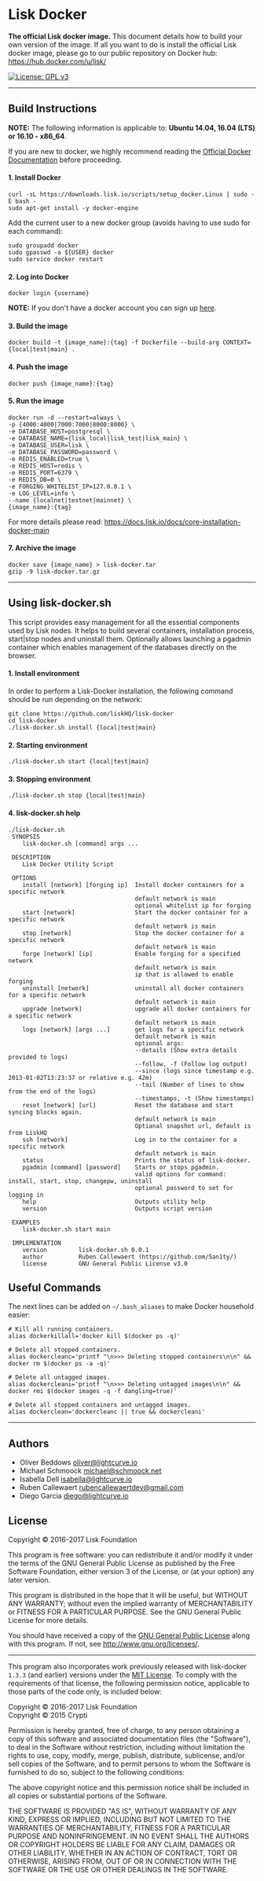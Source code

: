 # Lisk Docker

**The official Lisk docker image.** This document details how to build your own version of the image. If all you want to do is install the official Lisk docker image, please go to our public repository on Docker hub: https://hub.docker.com/u/lisk/

[![License: GPL v3](https://img.shields.io/badge/License-GPL%20v3-blue.svg)](http://www.gnu.org/licenses/gpl-3.0)

***

## Build Instructions

**NOTE:** The following information is applicable to: **Ubuntu 14.04, 16.04 (LTS) or 16.10 - x86_64**.

If you are new to docker, we highly recommend reading the [Official Docker Documentation](https://docs.docker.com/) before proceeding.

#### 1. Install Docker

```
curl -sL https://downloads.lisk.io/scripts/setup_docker.Linux | sudo -E bash -
sudo apt-get install -y docker-engine
```

Add the current user to a new docker group (avoids having to use sudo for each command):

```
sudo groupadd docker
sudo gpasswd -a ${USER} docker
sudo service docker restart
```

#### 2. Log into Docker

```
docker login {username}
```

**NOTE:** If you don't have a docker account you can sign up [here](https://hub.docker.com/).

#### 3. Build the image

```
docker build -t {image_name}:{tag} -f Dockerfile --build-arg CONTEXT={local|test|main} .
```

#### 4. Push the image

```
docker push {image_name}:{tag}
```

#### 5. Run the image

```
docker run -d --restart=always \
-p {4000:4000|7000:7000|8000:8000} \
-e DATABASE_HOST=postgresql \
-e DATABASE_NAME={lisk_local|lisk_test|lisk_main} \
-e DATABASE_USER=lisk \
-e DATABASE_PASSWORD=password \
-e REDIS_ENABLED=true \
-e REDIS_HOST=redis \
-e REDIS_PORT=6379 \
-e REDIS_DB=0 \
-e FORGING_WHITELIST_IP=127.0.0.1 \
-e LOG_LEVEL=info \
--name {localnet|testnet|mainnet} \
{image_name}:{tag}
```

For more details please read: https://docs.lisk.io/docs/core-installation-docker-main

#### 7. Archive the image

```
docker save {image_name} > lisk-docker.tar
gzip -9 lisk-docker.tar.gz
```

***

## Using lisk-docker.sh

This script provides easy management for all the essential components used by Lisk nodes. It helps to build several containers, installation process, start|stop nodes and uninstall them.
Optionally allows launching a pgadmin container which enables management of the databases directly on the browser.

#### 1. Install environment

In order to perform a Lisk-Docker installation, the following command should be run depending on the network:

```
git clone https://github.com/liskHQ/lisk-docker
cd lisk-docker
./lisk-docker.sh install {local|test|main}
```

#### 2. Starting environment

```
./lisk-docker.sh start {local|test|main}
```

#### 3. Stopping environment

```
./lisk-docker.sh stop {local|test|main}
```

#### 4. lisk-docker.sh help

```
./lisk-docker.sh
 SYNOPSIS
    lisk-docker.sh [command] args ...

 DESCRIPTION
    Lisk Docker Utility Script

 OPTIONS
    install [network] [forging ip]  Install docker containers for a specific network
                                    default network is main
                                    optional whitelist ip for forging
    start [network]                 Start the docker container for a specific network
                                    default network is main
    stop [network]                  Stop the docker container for a specific network
                                    default network is main
    forge [network] [ip]            Enable forging for a specified network
                                    default network is main
                                    ip that is allowed to enable forging
    uninstall [network]             uninstall all docker containers for a specific network
                                    default network is main
    upgrade [network]               upgrade all docker containers for a specific network
                                    default network is main
    logs [network] [args ...]       get logs for a specific network
                                    default network is main
                                    optional args:
                                    --details (Show extra details provided to logs)
                                    --follow, -f (Follow log output)
                                    --since (logs since timestamp e.g. 2013-01-02T13:23:37 or relative e.g. 42m)
                                    --tail (Number of lines to show from the end of the logs)
                                    --timestamps, -t (Show timestamps)
    reset [network] [url]           Reset the database and start syncing blocks again.
                                    default network is main
                                    Optianal snapshot url, default is from LiskHQ
    ssh [network]                   Log in to the container for a specific network
                                    default network is main
    status                          Prints the status of lisk-docker.
    pgadmin [command] [password]    Starts or stops pgadmin.
                                    valid options for command: install, start, stop, changepw, uninstall
                                    optional password to set for logging in
    help                            Outputs utility help
    version                         Outputs script version

 EXAMPLES
    lisk-docker.sh start main

 IMPLEMENTATION
    version         lisk-docker.sh 0.0.1
    author          Ruben Callewaert (https://github.com/5an1ty/)
    license         GNU General Public License v3.0

```

## Useful Commands
The next lines can be added on `~/.bash_aliases` to make Docker household easier:

```
# Kill all running containers.
alias dockerkillall='docker kill $(docker ps -q)'

# Delete all stopped containers.
alias dockercleanc='printf "\n>>> Deleting stopped containers\n\n" && docker rm $(docker ps -a -q)'

# Delete all untagged images.
alias dockercleani='printf "\n>>> Deleting untagged images\n\n" && docker rmi $(docker images -q -f dangling=true)'

# Delete all stopped containers and untagged images.
alias dockerclean='dockercleanc || true && dockercleani'
```

***

## Authors

- Oliver Beddows <oliver@lightcurve.io>
- Michael Schmoock <michael@schmoock.net>
- Isabella Dell <isabella@lightcurve.io>
- Ruben Callewaert <rubencallewaertdev@gmail.com>
- Diego Garcia <diego@lightcurve.io>

## License

Copyright © 2016-2017 Lisk Foundation

This program is free software: you can redistribute it and/or modify it under the terms of the GNU General Public License as published by the Free Software Foundation, either version 3 of the License, or (at your option) any later version.

This program is distributed in the hope that it will be useful, but WITHOUT ANY WARRANTY; without even the implied warranty of MERCHANTABILITY or FITNESS FOR A PARTICULAR PURPOSE. See the GNU General Public License for more details.

You should have received a copy of the [GNU General Public License](https://github.com/LiskHQ/lisk-docker/tree/master/LICENSE) along with this program.  If not, see <http://www.gnu.org/licenses/>.

***

This program also incorporates work previously released with lisk-docker `1.3.3` (and earlier) versions under the [MIT License](https://opensource.org/licenses/MIT). To comply with the requirements of that license, the following permission notice, applicable to those parts of the code only, is included below:

Copyright © 2016-2017 Lisk Foundation  
Copyright © 2015 Crypti

Permission is hereby granted, free of charge, to any person obtaining a copy of this software and associated documentation files (the "Software"), to deal in the Software without restriction, including without limitation the rights to use, copy, modify, merge, publish, distribute, sublicense, and/or sell copies of the Software, and to permit persons to whom the Software is furnished to do so, subject to the following conditions:

The above copyright notice and this permission notice shall be included in all copies or substantial portions of the Software.

THE SOFTWARE IS PROVIDED "AS IS", WITHOUT WARRANTY OF ANY KIND, EXPRESS OR IMPLIED, INCLUDING BUT NOT LIMITED TO THE WARRANTIES OF MERCHANTABILITY, FITNESS FOR A PARTICULAR PURPOSE AND NONINFRINGEMENT. IN NO EVENT SHALL THE AUTHORS OR COPYRIGHT HOLDERS BE LIABLE FOR ANY CLAIM, DAMAGES OR OTHER LIABILITY, WHETHER IN AN ACTION OF CONTRACT, TORT OR OTHERWISE, ARISING FROM, OUT OF OR IN CONNECTION WITH THE SOFTWARE OR THE USE OR OTHER DEALINGS IN THE SOFTWARE.
